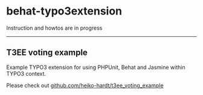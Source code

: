 # behat-typo3extension

Instruction and howtos are in progress

---

## T3EE voting example

Example TYPO3 extension for using PHPUnit, Behat and Jasmine within TYPO3 context.

Please check
out [github.com/heiko-hardt/t3ee_voting_example](https://github.com/heiko-hardt/t3ee_voting_example "T3EE voting example")
